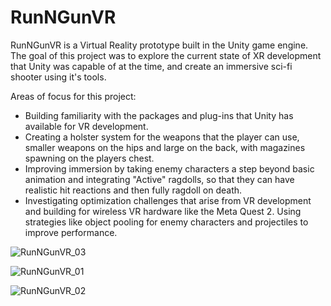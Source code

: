 # RunNGunVR

RunNGunVR is a Virtual Reality prototype built in the Unity game engine. The goal of this project was to explore the current state of XR development that Unity was capable of at the time, and create an immersive sci-fi shooter using it's tools.

Areas of focus for this project:
- Building familiarity with the packages and plug-ins that Unity has available for VR development.
- Creating a holster system for the weapons that the player can use, smaller weapons on the hips and large on the back, with magazines spawning on the players chest.
- Improving immersion by taking enemy characters a step beyond basic animation and integrating "Active" ragdolls, so that they can have realistic hit reactions and then fully ragdoll on death.
- Investigating optimization challenges that arise from VR development and building for wireless VR hardware like the Meta Quest 2. Using strategies like object pooling for enemy characters and projectiles to improve performance.

![RunNGunVR_03](https://github.com/rhellowe97/RunNGunVR/assets/50386610/d8c4e408-0aa3-454b-bce8-1dfeb08067cf)

![RunNGunVR_01](https://github.com/rhellowe97/RunNGunVR/assets/50386610/388bf800-1499-4d0d-9910-a5d290098cab)

![RunNGunVR_02](https://github.com/rhellowe97/RunNGunVR/assets/50386610/3542ea66-6a61-4473-81d9-7ddc11efb009)

